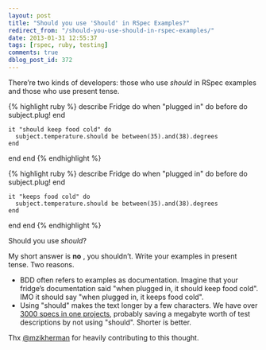 ```yaml
---
layout: post
title: "Should you use 'Should' in RSpec Examples?"
redirect_from: "/should-you-use-should-in-rspec-examples/"
date: 2013-01-31 12:55:37
tags: [rspec, ruby, testing]
comments: true
dblog_post_id: 372
---
```

There’re two kinds of developers: those who use _should_ in RSpec examples and those who use present tense.

{% highlight ruby %}
describe Fridge do
  when "plugged in" do
    before do
      subject.plug!
    end

    it "should keep food cold" do
      subject.temperature.should be between(35).and(38).degrees
    end
  end
end
{% endhighlight %}

{% highlight ruby %}
describe Fridge do
  when "plugged in" do
    before do
      subject.plug!
    end

    it "keeps food cold" do
      subject.temperature.should be between(35).and(38).degrees
    end
  end
end
{% endhighlight %}

Should you use _should_?

My short answer is **no** , you shouldn’t. Write your examples in present tense. Two reasons.

- BDD often refers to examples as documentation. Imagine that your fridge’s documentation said "when plugged in, it should keep food cold". IMO it should say "when plugged in, it keeps food cold".
- Using "should" makes the text longer by a few characters. We have over [3000 specs in one projects](https://artsy.github.io/blog/2012/05/15/how-to-organize-over-3000-rspec-specs-and-retry-test-failures/), probably saving a megabyte worth of test descriptions by not using "should". Shorter is better.

Thx [@mzikherman](https://twitter.com/mzikherman) for heavily contributing to this thought.
